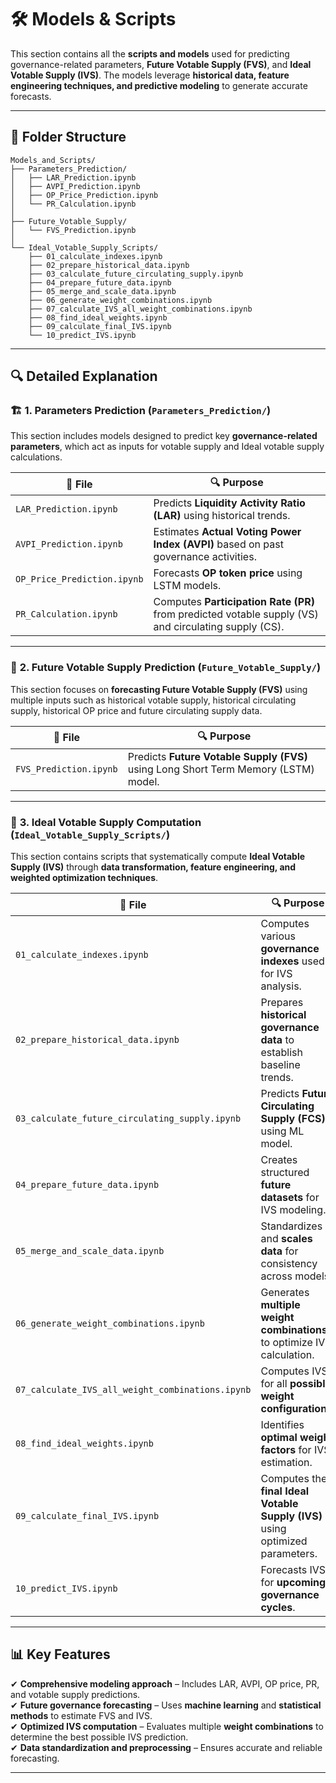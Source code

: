 # 🛠️ Models & Scripts  

This section contains all the **scripts and models** used for predicting governance-related parameters, **Future Votable Supply (FVS)**, and **Ideal Votable Supply (IVS)**. The models leverage **historical data, feature engineering techniques, and predictive modeling** to generate accurate forecasts.  

---

## 📂 Folder Structure  

```plaintext
Models_and_Scripts/
├── Parameters_Prediction/
│   ├── LAR_Prediction.ipynb
│   ├── AVPI_Prediction.ipynb
│   ├── OP_Price_Prediction.ipynb
│   └── PR_Calculation.ipynb
│
├── Future_Votable_Supply/
│   └── FVS_Prediction.ipynb
│
└── Ideal_Votable_Supply_Scripts/
    ├── 01_calculate_indexes.ipynb
    ├── 02_prepare_historical_data.ipynb
    ├── 03_calculate_future_circulating_supply.ipynb
    ├── 04_prepare_future_data.ipynb
    ├── 05_merge_and_scale_data.ipynb
    ├── 06_generate_weight_combinations.ipynb
    ├── 07_calculate_IVS_all_weight_combinations.ipynb
    ├── 08_find_ideal_weights.ipynb
    ├── 09_calculate_final_IVS.ipynb
    └── 10_predict_IVS.ipynb
```
---

## 🔍 Detailed Explanation  

### 🏗️ **1. Parameters Prediction** (`Parameters_Prediction/`)  

This section includes models designed to predict key **governance-related parameters**, which act as inputs for votable supply and Ideal votable supply calculations.  

| 📄 File | 🔍 Purpose |
|---------|----------|
| `LAR_Prediction.ipynb` | Predicts **Liquidity Activity Ratio (LAR)** using historical trends. |
| `AVPI_Prediction.ipynb` | Estimates **Actual Voting Power Index (AVPI)** based on past governance activities. |
| `OP_Price_Prediction.ipynb` | Forecasts **OP token price** using LSTM models. |
| `PR_Calculation.ipynb` | Computes **Participation Rate (PR)** from predicted votable supply (VS) and circulating supply (CS). |

---

### 🔮 **2. Future Votable Supply Prediction** (`Future_Votable_Supply/`)  

This section focuses on **forecasting Future Votable Supply (FVS)** using multiple inputs such as historical votable supply, historical circulating supply, historical OP price and future circulating supply data.  

| 📄 File | 🔍 Purpose |
|---------|----------|
| `FVS_Prediction.ipynb` | Predicts **Future Votable Supply (FVS)** using Long Short Term Memory (LSTM) model. |

---

### 🎯 **3. Ideal Votable Supply Computation** (`Ideal_Votable_Supply_Scripts/`)  

This section contains scripts that systematically compute **Ideal Votable Supply (IVS)** through **data transformation, feature engineering, and weighted optimization techniques**.  

| 📄 File | 🔍 Purpose |
|---------|----------|
| `01_calculate_indexes.ipynb` | Computes various **governance indexes** used for IVS analysis. |
| `02_prepare_historical_data.ipynb` | Prepares **historical governance data** to establish baseline trends. |
| `03_calculate_future_circulating_supply.ipynb` | Predicts **Future Circulating Supply (FCS)** using ML model. |
| `04_prepare_future_data.ipynb` | Creates structured **future datasets** for IVS modeling. |
| `05_merge_and_scale_data.ipynb` | Standardizes and **scales data** for consistency across models. |
| `06_generate_weight_combinations.ipynb` | Generates **multiple weight combinations** to optimize IVS calculation. |
| `07_calculate_IVS_all_weight_combinations.ipynb` | Computes IVS for all **possible weight configurations**. |
| `08_find_ideal_weights.ipynb` | Identifies **optimal weight factors** for IVS estimation. |
| `09_calculate_final_IVS.ipynb` | Computes the **final Ideal Votable Supply (IVS)** using optimized parameters. |
| `10_predict_IVS.ipynb` | Forecasts IVS for **upcoming governance cycles**. |

---

## 📊 Key Features  

✔ **Comprehensive modeling approach** – Includes LAR, AVPI, OP price, PR, and votable supply predictions.  
✔ **Future governance forecasting** – Uses **machine learning** and **statistical methods** to estimate FVS and IVS.  
✔ **Optimized IVS computation** – Evaluates multiple **weight combinations** to determine the best possible IVS prediction.  
✔ **Data standardization and preprocessing** – Ensures accurate and reliable forecasting.  

---


